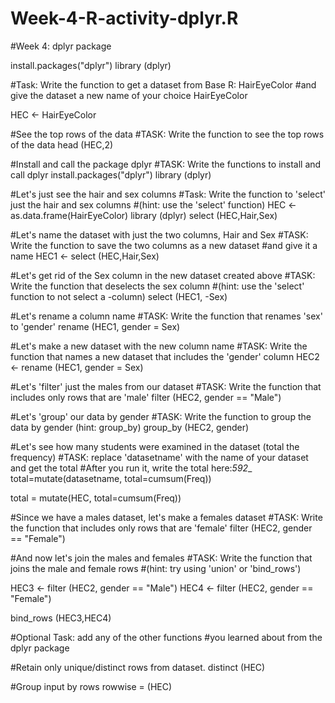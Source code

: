 # Week-4-R-activity-dplyr.R

#Week 4: dplyr package

install.packages("dplyr")
library (dplyr)

#Task: Write the function to get a dataset from Base R: HairEyeColor
#and give the dataset a new name of your choice
HairEyeColor

HEC <- HairEyeColor

#See the top rows of the data
#TASK: Write the function to see the top rows of the data
head (HEC,2)

#Install and call the package dplyr
#TASK: Write the functions to install and call dplyr
install.packages("dplyr")
library (dplyr)


#Let's just see the hair and sex columns
#Task: Write the function to 'select' just the hair and sex columns 
#(hint: use the 'select' function)
HEC <- as.data.frame(HairEyeColor)
library (dplyr)
select (HEC,Hair,Sex)

#Let's name the dataset with just the two columns, Hair and Sex
#TASK: Write the function to save the two columns as a new dataset
#and give it a name
HEC1 <- select (HEC,Hair,Sex)


#Let's get rid of the Sex column in the new dataset created above
#TASK: Write the function that deselects the sex column
#(hint: use the 'select' function to not select a -column)
select (HEC1, -Sex)

#Let's rename a column name
#TASK: Write the function that renames 'sex' to 'gender'
rename (HEC1, gender = Sex)

#Let's make a new dataset with the new column name
#TASK: Write the function that names a new dataset that includes the 'gender' column
HEC2 <- rename (HEC1, gender = Sex)

#Let's 'filter' just the males from our dataset
#TASK: Write the function that includes only rows that are 'male'
filter (HEC2, gender == "Male")


#Let's 'group' our data by gender
#TASK: Write the function to group the data by gender (hint: group_by)
group_by (HEC2, gender)

#Let's see how many students were examined in the dataset (total the frequency)
#TASK: replace 'datasetname' with the name of your dataset and get the total
#After you run it, write the total here:_592__
total=mutate(datasetname, total=cumsum(Freq))

total = mutate(HEC, total=cumsum(Freq))

#Since we have a males dataset, let's make a females dataset
#TASK: Write the function that includes only rows that are 'female'
filter (HEC2, gender == "Female")

#And now let's join the males and females
#TASK: Write the function that joins the male and female rows 
#(hint: try using 'union' or 'bind_rows')

HEC3 <- filter (HEC2, gender == "Male")
HEC4 <- filter (HEC2, gender == "Female")

bind_rows (HEC3,HEC4)

#Optional Task: add any of the other functions 
#you learned about from the dplyr package

#Retain only unique/distinct rows from dataset.
distinct (HEC)

#Group input by rows
rowwise = (HEC)
